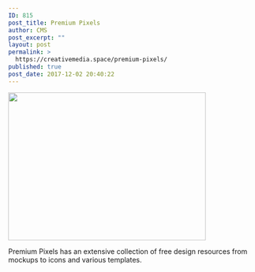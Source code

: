 ```yaml
---
ID: 815
post_title: Premium Pixels
author: CMS
post_excerpt: ""
layout: post
permalink: >
  https://creativemedia.space/premium-pixels/
published: true
post_date: 2017-12-02 20:40:22
---
```

<img class="alignnone size-medium" src="https://cdn.dribbble.com/users/2504/screenshots/55590/shot_1284634731.jpg" width="400" height="300" />

Premium Pixels has an extensive collection of free design resources from mockups to icons and various templates.